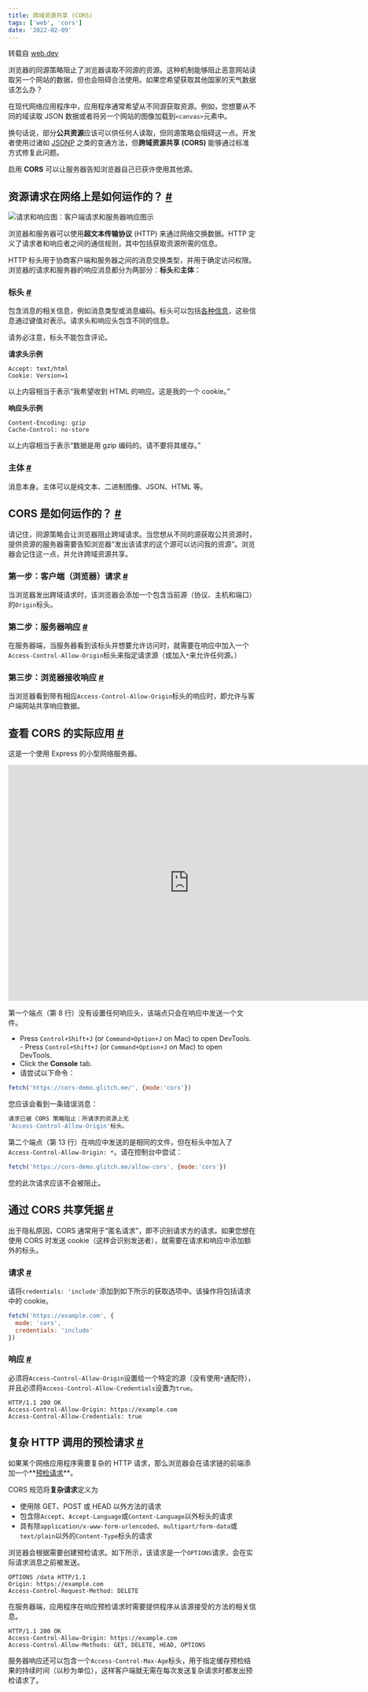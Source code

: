 ```yaml
---
title: 跨域资源共享 (CORS)
tags: ['web', 'cors']
date: '2022-02-09'
---
```


转载自 [web.dev](https://web.dev/cross-origin-resource-sharing/?utm_source=devtools)


浏览器的同源策略阻止了浏览器读取不同源的资源。这种机制能够阻止恶意网站读取另一个网站的数据，但也会阻碍合法使用。如果您希望获取其他国家的天气数据该怎么办？

在现代网络应用程序中，应用程序通常希望从不同源获取资源。例如，您想要从不同的域读取 JSON 数据或者将另一个网站的图像加载到`<canvas>`元素中。

换句话说，部分**公共资源**应该可以供任何人读取，但同源策略会阻碍这一点。开发者使用过诸如 [JSONP](https://stackoverflow.com/questions/2067472/what-is-jsonp-all-about) 之类的变通方法，但**跨域资源共享 (CORS)** 能够通过标准方式修复此问题。

启用 **CORS** 可以让服务器告知浏览器自己已获许使用其他源。

## 资源请求在网络上是如何运作的？ [#](https://web.dev/cross-origin-resource-sharing/?utm_source=devtools#)

![请求和响应](https://web-dev.imgix.net/image/tcFciHGuF3MxnTr1y5ue01OGLBn2/8J6A0Bk5YXdvyoj8HVzs.png?auto=format)图：客户端请求和服务器响应图示

浏览器和服务器可以使用**超文本传输协议** (HTTP) 来通过网络交换数据。HTTP 定义了请求者和响应者之间的通信规则，其中包括获取资源所需的信息。

HTTP 标头用于协商客户端和服务器之间的消息交换类型，并用于确定访问权限。浏览器的请求和服务器的响应消息都分为两部分：**标头**和**主体**：

### 标头 [#](https://web.dev/cross-origin-resource-sharing/?utm_source=devtools#-2)

包含消息的相关信息，例如消息类型或消息编码。标头可以包括[各种信息](https://en.wikipedia.org/wiki/List_of_HTTP_header_fields)，这些信息通过键值对表示。请求头和响应头包含不同的信息。

请务必注意，标头不能包含评论。

**请求头示例**



```text
Accept: text/html
Cookie: Version=1
```

以上内容相当于表示“我希望收到 HTML 的响应。这是我的一个 cookie。”

**响应头示例**



```text
Content-Encoding: gzip
Cache-Control: no-store
```

以上内容相当于表示“数据是用 gzip 编码的。请不要将其缓存。”

### 主体 [#](https://web.dev/cross-origin-resource-sharing/?utm_source=devtools#-3)

消息本身。主体可以是纯文本、二进制图像、JSON、HTML 等。

## CORS 是如何运作的？ [#](https://web.dev/cross-origin-resource-sharing/?utm_source=devtools#cors)

请记住，同源策略会让浏览器阻止跨域请求。当您想从不同的源获取公共资源时，提供资源的服务器需要告知浏览器“发出该请求的这个源可以访问我的资源”。浏览器会记住这一点，并允许跨域资源共享。

### 第一步：客户端（浏览器）请求 [#](https://web.dev/cross-origin-resource-sharing/?utm_source=devtools#-4)

当浏览器发出跨域请求时，该浏览器会添加一个包含当前源（协议、主机和端口）的`Origin`标头。

### 第二步：服务器响应 [#](https://web.dev/cross-origin-resource-sharing/?utm_source=devtools#-5)

在服务器端，当服务器看到该标头并想要允许访问时，就需要在响应中加入一个`Access-Control-Allow-Origin`标头来指定请求源（或加入`*`来允许任何源。）

### 第三步：浏览器接收响应 [#](https://web.dev/cross-origin-resource-sharing/?utm_source=devtools#-6)

当浏览器看到带有相应`Access-Control-Allow-Origin`标头的响应时，即允许与客户端网站共享响应数据。

## 查看 CORS 的实际应用 [#](https://web.dev/cross-origin-resource-sharing/?utm_source=devtools#cors-2)

这是一个使用 Express 的小型网络服务器。

<iframe allow="camera; clipboard-read; clipboard-write; encrypted-media; geolocation; microphone; midi" loading="lazy" src="https://glitch.com/embed/#!/embed/cors-demo?attributionHidden=true&amp;sidebarCollapsed=true&amp;path=server.js&amp;previewSize=100" title="cors-demo on Glitch" style="box-sizing: border-box; border: 0px; height: 480px; width: 736px;"></iframe>

第一个端点（第 8 行）没有设置任何响应头，该端点只会在响应中发送一个文件。

+ Press `Control+Shift+J` (or `Command+Option+J` on Mac) to open DevTools. - Press `Control+Shift+J` (or `Command+Option+J` on Mac) to open DevTools.
+ Click the **Console** tab.
+ 请尝试以下命令：



```js
fetch('https://cors-demo.glitch.me/', {mode:'cors'})
```

您应该会看到一条错误消息：



```bash
请求已被 CORS 策略阻止：所请求的资源上无
'Access-Control-Allow-Origin'标头。
```

第二个端点（第 13 行）在响应中发送的是相同的文件，但在标头中加入了`Access-Control-Allow-Origin: *`。请在控制台中尝试：



```js
fetch('https://cors-demo.glitch.me/allow-cors', {mode:'cors'})
```

您的此次请求应该不会被阻止。

## 通过 CORS 共享凭据 [#](https://web.dev/cross-origin-resource-sharing/?utm_source=devtools#cors-3)

出于隐私原因，CORS 通常用于“匿名请求”，即不识别请求方的请求。如果您想在使用 CORS 时发送 cookie（这样会识别发送者），就需要在请求和响应中添加额外的标头。

### 请求 [#](https://web.dev/cross-origin-resource-sharing/?utm_source=devtools#-7)

请将`credentials: 'include'`添加到如下所示的获取选项中。该操作将包括请求中的 cookie。



```js
fetch('https://example.com', {
  mode: 'cors',
  credentials: 'include'
})
```

### 响应 [#](https://web.dev/cross-origin-resource-sharing/?utm_source=devtools#-8)

必须将`Access-Control-Allow-Origin`设置给一个特定的源（没有使用`*`通配符），并且必须将`Access-Control-Allow-Credentials`设置为`true`。



```text
HTTP/1.1 200 OK
Access-Control-Allow-Origin: https://example.com
Access-Control-Allow-Credentials: true
```

## 复杂 HTTP 调用的预检请求 [#](https://web.dev/cross-origin-resource-sharing/?utm_source=devtools#http)

如果某个网络应用程序需要复杂的 HTTP 请求，那么浏览器会在请求链的前端添加一个**[预检请求](https://developer.mozilla.org/docs/Web/HTTP/CORS#preflighted_requests)**。

CORS 规范将**复杂请求**定义为

+ 使用除 GET、POST 或 HEAD 以外方法的请求
+ 包含除`Accept`、`Accept-Language`或`Content-Language`以外标头的请求
+ 具有除`application/x-www-form-urlencoded`、`multipart/form-data`或`text/plain`以外的`Content-Type`标头的请求

浏览器会根据需要创建预检请求。如下所示，该请求是一个`OPTIONS`请求，会在实际请求消息之前被发送。



```text
OPTIONS /data HTTP/1.1
Origin: https://example.com
Access-Control-Request-Method: DELETE
```

在服务器端，应用程序在响应预检请求时需要提供程序从该源接受的方法的相关信息。



```text
HTTP/1.1 200 OK
Access-Control-Allow-Origin: https://example.com
Access-Control-Allow-Methods: GET, DELETE, HEAD, OPTIONS
```

服务器响应还可以包含一个`Access-Control-Max-Age`标头，用于指定缓存预检结果的持续时间（以秒为单位），这样客户端就无需在每次发送复杂请求时都发出预检请求了。